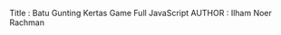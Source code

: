 <!-- CHALLENGE CHAPTER 4 -->

Title : Batu Gunting Kertas Game Full JavaScript
AUTHOR : Ilham Noer Rachman
